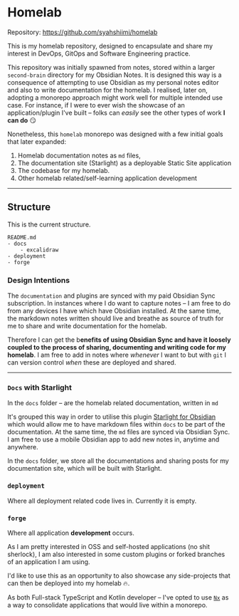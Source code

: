 # Homelab

Repository:  https://github.com/syahshiimi/homelab

This is my homelab repository, designed to encapsulate and share my interest in DevOps, GitOps and Software Engineering practice.

This repository was initially spawned from notes, stored within a larger `second-brain` directory for my Obsidian Notes.   It is designed this way is a consequence of attempting to use Obsidian as my personal notes editor and also to write documentation for the homelab. I realised, later on, adopting a monorepo approach might work well for multiple intended use case. For instance, if I were to ever wish the showcase of an application/plugin I've built – folks can *easily* see the other types of work **I can do** 😏

Nonetheless, this `homelab` monorepo was designed  with a few initial goals that later expanded:

1. Homelab documentation notes as `md` files, 
2. The documentation site (Starlight) as a deployable Static Site application
3. The codebase for my homelab.
4. Other homelab related/self-learning application development


---
## Structure
This is the current structure.
```
README.md
- docs
	- excalidraw
- deployment
- forge
```

### Design Intentions

The `documentation` and plugins are synced with my paid Obsidian Sync subscription. In instances where I do want to capture notes – I am free to do from any devices I have which have Obsidian installed. At the same time, the markdown notes written should live and breathe as source of truth for me to share and write documentation for the homelab. 

Therefore I can get the b**enefits of using Obsidian Sync and have it loosely coupled to the process of sharing, documenting and writing code for my homelab**. I am free to add in notes where *whenever* I want to but with `git` I can version control *when* these are deployed and shared.

---
### `Docs` with Starlight
In the `docs` folder – are the homelab related documentation, written in `md` 

It's grouped this way in order to utilise this plugin [Starlight for Obsidian](https://starlight-obsidian.vercel.app/) which would allow me to have markdown files within `docs` to be part of the documentation. At the same time, the `md` files are synced via Obsidian Sync. I am free to use a mobile Obsidian app to add new notes in, anytime and anywhere.

In the `docs` folder, we store all the documentations and sharing posts for my documentation site, which will be built with Starlight.

### `deployment`
Where all deployment related code lives in. Currently it is empty.

### `forge`
Where all application **development** occurs. 

As I am pretty interested in OSS and self-hosted applications (no shit sherlock), I am also interested in some custom plugins or forked branches of an application I am using.

I'd like to use this as an opportunity to also showcase any side-projects that can then be deployed into my homelab 🔥.

As both Full-stack TypeScript and Kotlin developer – I've opted to use [`Nx`](https://nx.dev/getting-started/intro) as a way to consolidate applications that would live within a monorepo.

